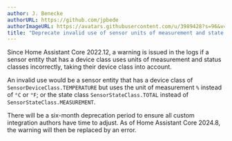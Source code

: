 ```yaml
---
author: J. Benecke
authorURL: https://github.com/jpbede
authorImageURL: https://avatars.githubusercontent.com/u/3989428?s=96&v=4
title: "Deprecate invalid use of sensor units of measurement and state classes"
---
```


Since Home Assistant Core 2022.12, a warning is issued in the logs if a sensor entity that has a device class 
uses units of measurement and status classes incorrectly, taking their device class into account.

An invalid use would be a sensor entity that has a device class of `SensorDeviceClass.TEMPERATURE` but uses 
the unit of measurement `%` instead of `°C` or `°F`; or the state class `SensorStateClass.TOTAL` 
instead of `SensorStateClass.MEASUREMENT`.

There will be a six-month deprecation period to ensure all custom integration authors have time to adjust.
As of Home Assistant Core 2024.8, the warning will then be replaced by an error.